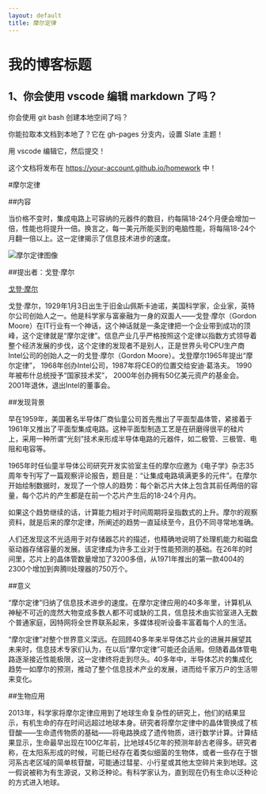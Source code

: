 ```yaml
---
layout: default
title: 摩尔定律
---
```


# 我的博客标题

## 1、你会使用 vscode 编辑 markdown 了吗？

你会使用 git bash 创建本地空间了吗？

你能拉取本文档到本地了？它在 gh-pages 分支内，设置 Slate 主题！

用 vscode 编辑它，然后提交！

这个文档将发布在 https://your-account.github.io/homework 中！


#摩尔定律

##内容

当价格不变时，集成电路上可容纳的元器件的数目，约每隔18-24个月便会增加一倍，性能也将提升一倍。换言之，每一美元所能买到的电脑性能，将每隔18-24个月翻一倍以上。这一定律揭示了信息技术进步的速度。

![摩尔定律图像](https://github.com/liuxt57/xxxt/blob/master/摩尔定律.png)

##提出者：戈登·摩尔

[戈登·摩尔](https://baike.baidu.com/item/戈登·摩尔)

戈登·摩尔，1929年1月3日出生于旧金山佩斯卡迪诺，美国科学家，企业家，英特尔公司创始人之一。他是科学家与富豪融为一身的双面人——戈登·摩尔（Gordon Moore）在IT行业有一个神话，这个神话就是一条定律把一个企业带到成功的顶峰，这个定律就是“摩尔定律”。信息产业几乎严格按照这个定律以指数方式领导着整个经济发展的步伐，这个定律的发现者不是别人，正是世界头号CPU生产商Intel公司的创始人之一的戈登·摩尔（Gordon Moore）。戈登摩尔1965年提出“摩尔定律”， 1968年创办Intel公司，1987年将CEO的位置交给安迪·葛洛夫。 1990年被布什总统授予“国家技术奖”， 2000年创办拥有50亿美元资产的基金会。2001年退休，退出Intel的董事会。


##发现背景

早在1959年，美国著名半导体厂商仙童公司首先推出了平面型晶体管，紧接着于1961年又推出了平面型集成电路。这种平面型制造工艺是在研磨得很平的硅片上，采用一种所谓“光刻”技术来形成半导体电路的元器件，如二极管、三极管、电阻和电容等。

1965年时任仙童半导体公司研究开发实验室主任的摩尔应邀为《电子学》杂志35周年专刊写了一篇观察评论报告，题目是：“让集成电路填满更多的元件”。在摩尔开始绘制数据时，发现了一个惊人的趋势：每个新芯片大体上包含其前任两倍的容量，每个芯片的产生都是在前一个芯片产生后的18-24个月内。

如果这个趋势继续的话，计算能力相对于时间周期将呈指数式的上升。摩尔的观察资料，就是后来的摩尔定律，所阐述的趋势一直延续至今，且仍不同寻常地准确。

人们还发现这不光适用于对存储器芯片的描述，也精确地说明了处理机能力和磁盘驱动器存储容量的发展。该定律成为许多工业对于性能预测的基础。在26年的时间里，芯片上的晶体管数量增加了3200多倍，从1971年推出的第一款4004的2300个增加到奔腾II处理器的750万个。

##意义

“摩尔定律”归纳了信息技术进步的速度。在摩尔定律应用的40多年里，计算机从神秘不可近的庞然大物变成多数人都不可或缺的工具，信息技术由实验室进入无数个普通家庭，因特网将全世界联系起来，多媒体视听设备丰富着每个人的生活。

“摩尔定律”对整个世界意义深远。在回顾40多年来半导体芯片业的进展并展望其未来时，信息技术专家们认为，在以后“摩尔定律”可能还会适用。但随着晶体管电路逐渐接近性能极限，这一定律终将走到尽头。40多年中，半导体芯片的集成化趋势一如摩尔的预测，推动了整个信息技术产业的发展，进而给千家万户的生活带来变化。

##生物应用

2013年，科学家将摩尔定律应用到了地球生命复杂性的研究上，他们的结果显示，有机生命的存在时间远超过地球本身。研究者将摩尔定律中的晶体管换成了核苷酸——生命遗传物质的基础——将电路换成了遗传物质，进行数学计算。计算结果显示，生命最早出现在100亿年前，比地球45亿年的预测年龄古老得多。研究者称，在太阳系形成的时候，可能已经存在着类似细菌的生物体，或者一些存在于银河系古老区域的简单核苷酸，可能通过彗星、小行星或其他太空碎片来到地球。这一假说被称为有生源说，又称泛种论。有科学家认为，直到现在仍有生命以泛种论的方式进入地球。